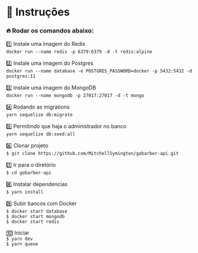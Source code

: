 # :notebook_with_decorative_cover: Instruções

### :fire: Rodar os comandos abaixo:

:one: Instale uma imagem do Redis</br>
`docker run --name redis -p 6379:6379 -d -t redis:alpine`

:two: Instale uma imagem do Postgres</br>
`docker run --name database -e POSTGRES_PASSWORD=docker -p 5432:5432 -d postgres:11`

:three: Instale uma imagem do MongoDB</br>
`docker run --name mongodb -p 27017:27017 -d -t mongo`

:four: Rodando as migrations</br>
`yarn sequelize db:migrate`

:five: Permitindo que haja o administrador no banco</br>
`yarn sequelize db:seed:all`


:six: Clonar projeto</br>
`$ git clone https://github.com/MitchellSymington/gobarber-api.git`

:seven: Ir para o diretório </br>
`$ cd gobarber-api`

:eight: Instalar dependencias</br>
`$ yarn install`

:nine: Subir bancos com Docker</br>
`$ docker start database`</br>
`$ docker start mongodb`</br>
`$ docker start redis`</br>

:keycap_ten: Iniciar</br>
`$ yarn dev`</br>
`$ yarn queue`</br>

